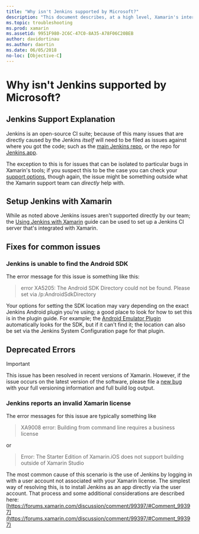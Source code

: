 ```yaml
---
title: "Why isn't Jenkins supported by Microsoft?"
description: "This document describes, at a high level, Xamarin's interaction with the Jenkins CI system. It also discusses a few common problems that come up when working with Jenkins."
ms.topic: troubleshooting
ms.prod: xamarin
ms.assetid: 9951F980-2C6C-47C0-8A35-A78F06C20BEB
author: davidortinau
ms.author: daortin
ms.date: 06/05/2018
no-loc: [Objective-C]
---
```


# Why isn't Jenkins supported by Microsoft?

## Jenkins Support Explanation

Jenkins is an open-source CI suite; because of this many issues that are directly caused by the Jenkins *itself* will need to be filed as issues against where you got the code; such as the [main Jenkins repo](https://github.com/jenkinsci/jenkins), or the repo for [Jenkins.app](https://github.com/stisti/jenkins-app).

The exception to this is for issues that can be isolated to particular bugs in Xamarin's tools; if you suspect this to be the case you can check your [support options](~/cross-platform/troubleshooting/support-options.md), though again, the issue might be something outside what the Xamarin support team can *directly* help with.

## Setup Jenkins with Xamarin

While as noted above Jenkins issues aren't supported directly by our team; the [Using Jenkins with Xamarin](~/tools/ci/jenkins-walkthrough.md) guide can be used to set up a Jenkins CI server that's integrated with Xamarin. 

## Fixes for common issues

### Jenkins is unable to find the Android SDK

The error message for this issue is something like this:

> error XA5205: The Android SDK Directory could not be found. Please set via /p:AndroidSdkDirectory

Your options for setting the SDK location may vary depending on the exact Jenkins Android plugin you're using; a good place to look for how to set this is in the plugin guide. For example; the [Android Emulator Plugin](https://wiki.jenkins-ci.org/display/JENKINS/Android+Emulator+Plugin#AndroidEmulatorPlugin-Systemconfiguration) automatically looks for the SDK, but if it can't find it; the location can also be set via the Jenkins System Configuration page for that plugin. 

## Deprecated Errors

> [!IMPORTANT]
> This issue has been resolved in recent versions of Xamarin. However, if the issue occurs on the latest version of the software, please file a [new bug](~/cross-platform/troubleshooting/questions/howto-file-bug.md) with your full versioning information and full build log output.

### Jenkins reports an invalid Xamarin license
The error messages for this issue are typically something like

> XA9008 error: Building from command line requires a business license

or

> Error: The Starter Edition of Xamarin.iOS does not support building outside of Xamarin Studio 

The most common cause of this scenario is the use of Jenkins by logging in with a user account not associated with your Xamarin license. The simplest way of resolving this, is to install Jenkins as an app directly via the user account. That process and some additional considerations are described here: [https://forums.xamarin.com/discussion/comment/99397/#Comment_99397](https://forums.xamarin.com/discussion/comment/99397/#Comment_99397)
